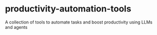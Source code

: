 # productivity-automation-tools

A collection of tools to automate tasks and boost productivity using LLMs and agents
